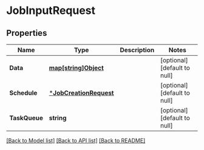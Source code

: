 # JobInputRequest

## Properties
Name | Type | Description | Notes
------------ | ------------- | ------------- | -------------
**Data** | [**map[string]Object**](.md) |  | [optional] [default to null]
**Schedule** | [***JobCreationRequest**](JobCreationRequest.md) |  | [optional] [default to null]
**TaskQueue** | **string** |  | [optional] [default to null]

[[Back to Model list]](../README.md#documentation-for-models) [[Back to API list]](../README.md#documentation-for-api-endpoints) [[Back to README]](../README.md)


